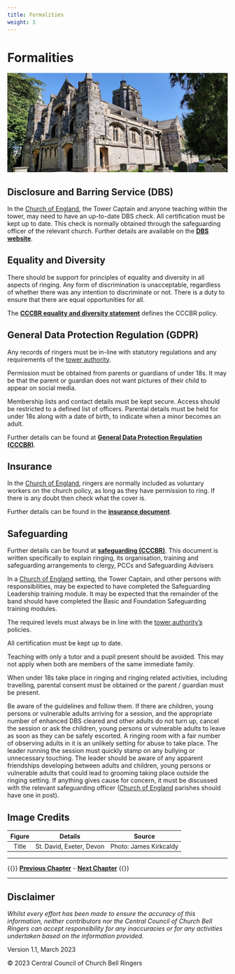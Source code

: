 ```yaml
---
title: Formalities
weight: 3
---
```


# Formalities 

![St David, Exeter, Devon](ExeterSD.jpg)

## Disclosure and Barring Service (DBS)

In the [Church of England](../glossary/#church-of-england), the Tower Captain and anyone teaching within the tower, may need to have an up-to-date DBS check. All certification must be kept up to date. This check is normally obtained through the safeguarding officer of the relevant church. Further details are available on the **[DBS website](https://www.gov.uk/government/organisations/disclosure-and-barring-service)**.

## Equality and Diversity

There should be support for principles of equality and diversity in all aspects of ringing. Any form of discrimination is unacceptable, regardless of whether there was any intention to discriminate or not. There is a duty to ensure that there are equal opportunities for all. 

The **[CCCBR equality and diversity statement](https://cccbr.org.uk/about/governance/equality-and-diversity-statement/)** defines the CCCBR policy.

## General Data Protection Regulation (GDPR) 

Any records of ringers must be in-line with statutory regulations and any requirements of the [tower authority](../glossary/#tower-authority).  

Permission must be obtained from parents or guardians of under 18s. It may be that the parent or guardian does not want pictures of their child to appear on social media.

Membership lists and contact details must be kept secure. Access should be restricted to a defined list of officers. Parental details must be held for under 18s along with a date of birth, to indicate when a minor becomes an adult.  

Further details can be found at **[General Data Protection Regulation (CCCBR)](https://cccbr.org.uk/wp-content/uploads/2020/02/GDPR-Chris-Mew.pdf)**.

## Insurance 

In the [Church of England](../glossary/#church-of-england), ringers are normally included as voluntary workers on the church policy, as long as they have permission to ring. If there is any doubt then check what the cover is.

Further details can be found in the **[insurance document](../formalities/insurance)**.

## Safeguarding 

Further details can be found at **[safeguarding (CCCBR)](https://cccbr.org.uk/2022/12/08/launch-of-from-practice-to-perfect/)**. This document is written specifically to explain ringing, its organisation, training and safeguarding arrangements to clergy, PCCs and Safeguarding Advisers

In a [Church of England](../glossary/#church-of-england) setting, the Tower Captain, and other persons with responsibilities, may be expected to have completed the Safeguarding Leadership training module. It may be expected that the remainder of the band should have completed the Basic and Foundation Safeguarding training modules.  

The required levels must always be in line with the [tower authority’s](../glossary/#tower-authority) policies.   

All certification must be kept up to date. 

Teaching with only a tutor and a pupil present should be avoided. This may not apply when both are members of the same immediate family.  

When under 18s take place in ringing and ringing related activities, including travelling, parental consent must be obtained or the parent / guardian must be present.

Be aware of the guidelines and follow them. If there are children, young persons or vulnerable adults arriving for a session, and the appropriate number of enhanced DBS cleared and other adults do not turn up, cancel the session or ask the children, young persons or vulnerable adults to leave as soon as they can be safely escorted. A ringing room with a fair number of observing adults in it is an unlikely setting for abuse to take place. The leader running the session must quickly stamp on any bullying or unnecessary touching. The leader should be aware of any apparent friendships developing between adults and children, young persons or vulnerable adults that could lead to grooming taking place outside the ringing setting. If anything gives cause for concern, it must be discussed with the relevant safeguarding officer ([Church of England](../glossary/#c-of-e) parishes should have one in post). 

## Image Credits

| Figure | Details | Source |
| :---: | --- | --- |
| Title | St. David, Exeter, Devon | Photo: James Kirkcaldy |

----

{{<hint info>}}
**[Previous Chapter](../communication/)** - **[Next Chapter](../finance/)**
{{</hint>}}

----

## Disclaimer
 
*Whilst every effort has been made to ensure the accuracy of this information, neither contributors nor the Central Council of Church Bell Ringers can accept responsibility for any inaccuracies or for any activities undertaken based on the information provided.*

Version 1.1, March 2023

© 2023 Central Council of Church Bell Ringers
